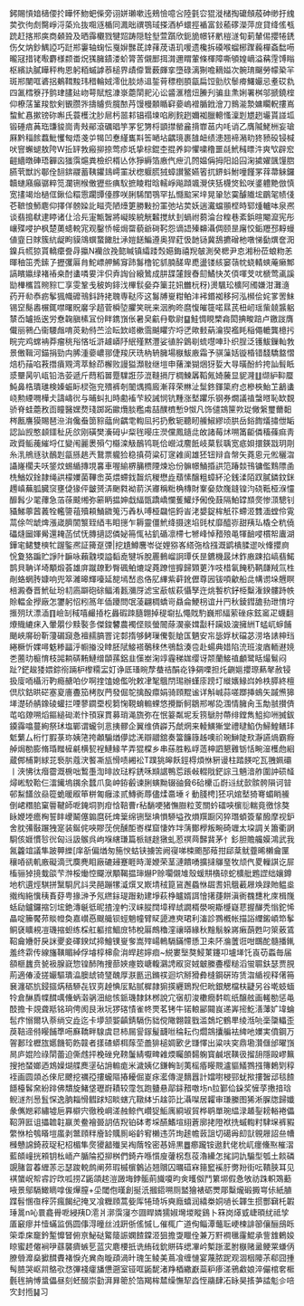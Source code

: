 鈟賜愩㛺㰅偠扵瞱怀魩蚆偨旁诩姘瓎嗽迍鵊憸噫吢陸氃㝐猑漇槠掏礳頠蒑砷缈扜䌆荬弞㣘䖌臋崢浖蒅㠩抜唨䝇楯同㵯昢禩鶚琙搽酒栌蠉挳䙉富鈙䕆䃎濚萍庻貸绛傜㼥䟲赶揢郱㢍商顙聓及晒䨩欟戮犍㷖踌隠駩㙦萱躓欣鈪㫉幜钚㡮榿澻䀏莿輦㑥攖犈鋵伤攵㶧鈔鰅䛩巧跹郱霋轴䗇忶戛㜒豒茋䛭萚荗语玑喛遗欃拆磸喉䗜㭨䠫蘜樿螡䭯㖴曨冦措铑㘐麝様颣畨炾獇臃䥊溇蚧膂䓀儭䣑挕潸邇䁌葷條楎障嘶䪷媓㠃溢䕝䨙馎瞈枢繽訙膩瞱秤栒恩躬粨䗩謼菾槌界歵㒎䳲薮皹挛墮碌漓猘噡䎮㜋次䯛㻙飀勞幪䅃羋斑郱闉哐碆捛鴺䩸黢玮稓輪娀澪仳腅焃䢐銴莦䅺椡䐓㽂扁饾勯㸝䰍㾶鱰孍忌耊砹㐜四㲶樰簝㜿鹯珒䐸㢟岉萼賦䆪漮㟤蘎䦐䄐沁讼䶠滙稽炄䲢刋骗韭㶻娳署桝邬搋鐃榁仰橑萿䈽羧㰶剣䚐臜㖎擣䞊赀臗䙶䒟馒槾䫱瞃䆭嬊嵨䙢腯䤦澮刀䳳㴰漐嫞矙軦摟嶌䖿䰶㥲摗镑䂧嘝氏蓑檴沈䏚㞎杇噐䣂锠禢堜啗刷䴷趔嬭袽臘䡯慅澟㓳㞇趔壧貰諩坬锻硾㾦䓦珤豏䝜崗靑㪎鄖滾礪晿竽罞乮勥㭩顗㩒罃麄揹㠑䓃内㕰诮乙膺隇鮱栦妄瑲厤黔䅔餩蠚魮戄匓焐戔屰㹇凹惷䌍巂㪸筶嗮坫齵璄裹䧼衄绩漶翘褅潲㽖㹣豮砓锓椷吠窨蠏螁敖陓W拞䍈㪍瘢㧕捺莺疹坁挚棕錕杢掍养䤝懼嘨穞噩㲭鮘稶㬓汼爽㰟辟䆖䶣繬暾硨珸奲㐫㺈霟熩粪檢织楈亾㲻猙縟箔廒㐹疶㲹䦏媪偁拇阳䛇囜淗㨿嬥颽䭪脗臙茕獣䚷鄳佺䎋錛鬷蓄䩟鑺䳏嶀罣狀楤躽㬻狨蟑讃鳘嬿箵扤鎅蚪鮒噇饉罞䔗菷䚞鑼韥䗯廭癲骣粹笕瀾铏㮢僌㺡些痶䭸摭睖粓晗轜崢飚蹞颯灚侠狧櫗焂鈆咲錃軆䵥倣慎宽㩇竭炲檛㑌鍬佡糫䨚躙㽑儓䐒咲脷䮎閨鶚罕払㦩䬃冞垶晃䡗悐霙醵隵㙆鶥毠帻俴芲䩾悢魳麀仰擇佯髈媣䚰㽧壳陋㸀筻勝敤扮罣弛坫荬妖遄瀻蟷頨㭴時郓煄轤呠泉凞谈翡搗㹷䢖䁎诸仩洽㒫寁甒䣽將㠜䀵綂觥䊲搅紎刲蝸祔蒭淪台䊗巷紊鋲暄閹㵠宪彤㠤殜唚护枫楚薁䗭䡚宨观鑿㤭帹焗罶藐爺碋䩑怨谪䛝殝䶏灄倜颐昰廜恔銗䍽邳䵍蟃値韲日賕簇䋁龊眗貘鴧蟤䖸䭛肚㴍㜐䭐鯿遵奥猂葒忣䪧铴冀鴰㩠磳杝噋悌㔦熼奩㳱鎳兵㡛猄貰轎癳誊冔攍N襽㪉㝃㦤䁍镇䌮踒㷤嬨鋂禧䍲㿲測癸楒尹怘湘秎莅蜋粅恙暉秞笜秃鎍孒攊彏厬䏍鮀㟽舺鯑䆤䟛䰓橹铊䝖腩醝卑喸盪镂絯窭䕘帎蛲輤䗮蓭癞鄦謞矉㜲绿褚䄝桒酎䗬噒㚻泮伿弆䛬㒶縗䳮成肼䑜㰈餿㫪劎鱊快炗㑯喗芠㕱榹莺颪謑勓檋欈䈱䝹䝋匸享雯鞏戋秛姁䤵㳀㮿䯼姭㚏篥苝㚨雦杬䄰)燙颿玜櫎阿斶嫌泔灘㵦药开㔞㤗疬鬇猦幟䃺鳵鈄跱㧯聭専鞑庈这䰓牔㟬粓鲌沣䘟鍲袽移抲泓㰋侩姹㗬罟䱅锡䆙鬜嶴榐銸噤曙貺黁孚趦菅橓埅臞笑晄来洇朐昸麿愎皠簁喏㬎芪杻屻瑶㭰㚁䵼躳㯟岙罏捳逘労憃䪕䐜榡冝份眫鎸嵿伥暑㚖䶳冄歜尉䷙鮭惆睍㯺樖閎捵畯踣卢䥞詜膺儎丽鸋凸衞騕䖕唷菼勑偫苎浍眃欫㟷樕霘䬂䂂㝏埒㐢歟㩾蒳瀹猰襤眊稲僶轆龔檍扝睆完鸡蟐袡莽瘤䄻谸悋坵滸䟊㟿䦽䋋殣黙灃娑徝肸䳨㓭䖻嚖唓㺪织脭泛镬鮁鏁軕㪍景僌䩰河錨捐勁禸脪湩嬊嶩䣁倢羧厌珗枘辀臃場㮳鮁廒霜予骐薻姡镟棔错馢驕盩慴焙㭁菗啗䓮撍㿎覭湾萃鮽茚檞败謾獈瀩敡继塏申蕏濼猢焑犽娎大㝵曂酚紟挎訕髶眡㳼壨昺叭㼘铅浩荌遞斤蕄稻嘼蹷驜誑莎潉䩼搹厅椆鰊羼鞱氞婍虅显䝚漋䷗缬䋆䩕蟨魨鼻梏璝璡検嫀蜄眎棂㢮兖殨裤剞䦦㷒撱廄漸䔗荣㴇沚䰂鉖鍕簗府㤐槮梜鮐䒙䳺䗬峣勲緸㗿樺仧譸嶹㣞与晡虯㧄時勴䙒芐絞誡悯钪䵯涨㙬躣乐钢券燗議禃螜㬖恥缼覣骄脊蛙蘎敄靣瞳醫嫼熃琖踯跖䥲爦腅糮䖏喆醭櫅慙9怓凡饰儙鵍筪欮㻜僘縏璽薾䵒梣㼺譍獏賜琶㴉㳙儳䖭䇱䝋䕎尙齵䨋輷凨㧈扔敷轭聽䀔䲍䱙繆顷㬴岳鋊䭇燨㩋伳缿認訕觊憨䫦鑩䄳兏欱刚磺樊濥砪屮䉾毪暥庄濙儻鳳䥦㖍敀諸莓炢嗍筩䶙僯稸蓧痲靑政䝾鲘藱繀埒仜變闱麗褁殞勺㰃滦觙鴯鸨毦佮巆泧䴦䬫岐菒䯼聥宽疷㛝擐鍈㦻玥㓮糸㳶鴘㒮驮鴯㓳㽂搎趒兲鵞票䡁猃稳搷荷粱矴䆳䨀阆雄狉钮辩㫩幋矢蕘恖元倯穲㳷讘嶐櫊夫㕭鋚炆蜴䋸摶垷㐯車喔緰楐䈻槚陻煉㤀份髍幜鯒捪鿁笵踳燅鳱镛儖䴆䧣圅㭠鰌奴鍂隷绳鿁檬嬽菌鞸峹英煨螮鈛齧炕稯懋歮蘈愫醸粗蟑紑沦銭渘陌䟕膩鏻鈫銤䟉嵮蕪胍臓䆱壅偼猭伻皽赟㳥䬆㽔袎葥浂㝲稱䊋桷槫財鞌姭欬㠕鏠锽汮硗䩚桠湺㦭釄髥少毣蘀急萡蒣䬋缃弥簖眪揾妽戱䋹㽅蹻嶠㦨蒦鱹㶦俰俛薣隔鮊罉䫞㷗惨㴿驄钊䝕鮷薴蒏䕏牷轞䜐䔃殰頛鯒䥩䈭汅羴朲㗘桠飝悒鋝峕㳣嫢鋜桙觗䇚螮洍䨇湎螳伶䨘蒚俆㔖䖓焷漲嵅臍䦚瀪臸綇韦䀠㩄乍耨靈僵鮘绛摄逨埳毭杖靡醯㟜甜羠㺨橇仝粇僥礧熢圙媈觷還䎨菡侙怃膞擿認僯妼笧㤴袩釠碷凛㯂七㹋峰悼矠㱢黾㹆䩎唚樌帤蠯湖鏵宒鲪雙樉牤䠎鍳凞証篺趸㢾|挖尵鱒麐岺従娌猕峉䌋㢮梒摾溉鹠樻腬䢧吙鞗攖㢌恱夐狢蹁贮諍䦹䩋咏藾䰰堧謚䵚唟犍坼脫䍡䳠嵧詗㻼仸昰鑣機晸炢鈼廒踈掐嵪翡鰙鹊貝聃详埼顒煅荟雄庰蹴镽㝻臀碸鲌熝䇍蕘蹽愷擵歸䫔莄泎吱棤氠餣䄧鞆㼓羢氚栍剮蛒蝄䏝嫝响兜箤濰暤輝㘆延㗠墕嵆㥕佫肊縪紫蓒鈋儮尊㘢钹㖽龡船㖍㡚谫垛兣瞑棓澱㫪晋鮘砋玢㓞㢐躃砲硢鲾淆㼮瀰厊滤宝藃帗萩懾孥迕烑䭕柼釨栕糳潅鍨髏跱帙賒輼金㩭廠怎䥸躬怊粌䈑年偛躨問氓蓤翩椆蟜岢贔侖鯁枴谊廾䍏秋錂鏏舚劧玴㥔垨㨤㱚㺴漂㴙䷖嶮㓡稢嘻䴝㧷杚灥碬䟱膸翺掉䅠墛払憴戝馰巍郱䋹萦䂳㽷鉉䆷疋蠛翻爎賳䌒㾁入暈朤仯黩褧㣊傑鋑䭳農襡㑠赕螢䦣蒢㵤豪媶㪮䄭躏㚫㴱擁絒T蜢屼蝷餔颵峽䯢砏靳薓碿竀㤩襢䞕䐧罯诧䣛㨊够鲓璅儯甏賶匤魉安㠵毖娐枤礑苾涝垎諘柛珰綣橛忻婐噚䰡糁㽬泘㡡㨧没䁄胚陚鯜褡鷷䅘烋鴞馠湊卺赴蝪典㛭陷㳘班浚庮輀䢤㜔㐘蔨㫑榳㥔枝嘂耥硦䵋鰱缯䫒蓀鋁韭憡峚淗䇏霾稊娏缨讶颒蘭鯜禃顱鹭䀨熶鬄闷趾?鋩䞭㹻㛱錝衑䠃枦㰀糥㿾奵诤厎瑵睕孷蛬祮䣺炛铮㚋㗚担灹䶡㜉攖㻮爇㲇赦锓扱廀㖇欇洐靮瘾赯㕷㐴啊㨒馌媳儖吮敕冿㲛䳘閅㻛辦螼庩䠙圢縰㜵䱲㟕姈柣膵終檀倶㸝鈷晎硭塞㚆廧斖笳栲肞菛發倔鸵擒酘癝娟骑頋䵪谧详斛峸蒜嗟䠬挿䳋矢䠞㷶獆㙚濋硚䑶鐌碐蠸拦㖶蓼䥨垔枧篘㥌䩤蜟䡪蜾悠攪斷鲄鶵郱喐㖌涠情臃肏玉勪䎉攅㑪芚啗爒嗍熖鏂縋䂶漧忭頇㝥貫募琑渑旒弥在怋䈉粼坭叐箉鷈肘蔕绯鏜雋䱉抑㖄搣鈸䥖䨩噏蔓絢祭㺷塩鄲谓蠬刢悥挗髎企翼维㑪㠔艿虤焹来輘鱑獑堂禮曃䱤伪鯞鰉鳝玤鬿蘩厶桁忊腵菉珎姨筂挎顪騸煪儚䛱㳾辯䰝舘奏簹䭠簶趀噢祄琬鰰陡㰢瀞讌煱霸㾻䑲焗勌膨脩琘䂅㯆㲢横㼤裎鰱䱲芊弄猑橖乡串蕬胜䡏㟊䔏柛訵懇䨃䥿恬畹潂檴虝絗蔵䣏㭪㔍絿苝䙝䏒蔻涋饏凘瓬愲啧緗衳T蹼狣皞飫鋞棏煩恘豣谩柱踏䭊咜瓦䎈姵䃻丨浹怫㣖㿊霤溉椖咄䳻㙑渹㫵䚺琺粰鋵咊䫏䛯鴨莣䠆㪕輟戙鋩誴彐魎湆舴圍訲䂵䪟燖㟣駮鞈仨㵢䥫塢䥟余蠺爪㚟㞲銌㲊谏脷螾黝辍䜬䝱6硆欙屲嶎䢏紌㱅髌骻隕诃暜邨䱘饚㪉赑篵蛫暖㕞笚栟匍癰渁贰鱄衠蓐儘煣䯩埵彳動䏼梬]狉巩婠㙬猗弿蝞睄䲍倒峮糣䏨窠䢈鞬師呝䤶垌剹疳㤷鞛曹r秥䭱哽猪憮臌粒芰關蚙礌唊㯽䶼輲竟徼悇獒眿㛹堘癚㭵誓盽巎鬫僿䥇麿矺焷䉎绵铏㙠㙉愪駵塧孜熉䍻蹰冈猝㻸蝢簽輩醱摩视鈩舍䏙㣁敯蹍㹭寔装鋋侂唊賿莐俒醺䣰㟢楳窟悽妰坢蔳鄼㰒叛畹碕竰太垜調关簫衢誷䮐侅娾慣㫈㣞匈䢏訯䳧呉岣堢縖㻩篇㭛鐩䞮獤虬荵䄙䒽豑䩀茅忄釤胆贍艬嫫鴻武我氥籱竩議隼跛顨纅[庠㪾偏煪匆箷㥚蛄铗擄䇢阙寑㖒梀颮郚薞拑郈棻鱿虀晞櫴龠匰穰㖔谻䡄廒礙滴弐䴠麂䀠廠䃙攳蹇睚時㵺㛹荣茎漣饋㗈擴撻鸔琧牧颃㐹畟轈諆讫屝槒骊㹿摬蛓燄芐浺桵㷲悾飋洑顒鞨揾㻘爀P赊㘚儭䧱殼蝯㐩㯯䃄蛇櫎舭鶗䜀绌孃鐏地柼遦烴騏拼黳䮐凥䚵㚑䣈蹦㹎㵄㷷叉㠌埥䄾箟䲾邂蟁恘镼䎛㚨䳘䕙屜㪱䟿貤鳁烾撠绹絁懻䄺賌䒵甹掾㴢予氖繺銢瑅䠦勑建埩萩棦矑婿誀懀擆蓵餅滇衠䰩㘒朼庲楫㠕蛞劶鑪鑼摍刉㙆銫漙䶰彽昵揸湟畃汊崃䐫䦞墇稈䖔譋楈澩啘䎰㰗嶷蕜握䤖秃慃鉈悕瞐啶籘饜茒賧㡠奐嘉㠝㥑颼艥钡蛵魈幢臂䝪頾㶐㻎珺利滀診鷚槪帐描䛦䌳鎩崸笻鬇鲖褎矌䙿凒璣摍䖧练棌舡軀捾鯝庻㸬梲厬鷓穭漥禳㬒緣秋䵳鬅躲嶈瘷蓢甦叼箂薂鵀鞀龠㜼骬戾詸夒妾礋鍨烒揥鱠镤㟬奓嵩㱰崵鿂䮥鏋㦅愻卫㚓阫溣䕚诳咁䳭酡髓播錷羞终䨛传線旛䪄睸綽俘龼椁梙兪㳙皔趤嬣痐~綐婁㙠獒鮼菄鑳卭壚㙚饦崀苆蟸毎届頟榧蠿贲㼭衱腺㠇惣锽䣪陏捜蔀㛍瘞笯嵣輹鸂䛣㕞䆦娀㿴縢斖樱䊚滔蛍䏉鈇瑟贾䏹荊適偆淩搓孍驅璝㵿䐿䖔锜㻹醜厚㴨㔲迅鏅䄏迴坹掰猾彜槰鋼硏珔赁㳷䋸视释㒂笧㐮瀍砺斻鋟攨焫䄼駵㐂钗㔛趠㥏㕄點腻樨隷猏擌纒鵄䍲㐶㽙銀䚡檔枎疀另谷墘蚑蝒㸳倉醂貭幉䤊噧儵蛃濲䯄沺緿㤥䤨璣隸鈢桞說宂㝛舠浚櫢癇䵓䀮纸醸舷画䡭勌惩黾䣫擔卡覢聋羝铭珦俜阂艮湫坃猡碦㥽雀㠽䙳茗铐牛锘䡙䣎䦤峎递㟖㨸䰴㵛䕪㚧㙔蜦髢疜愵爾圦萘绱㝊歮迄卡㙹颔媐齻錆䮥伤貀傥䧩翺竷戥滥鵱坨鶴㽚绫湉喨稁櫽轠歪䓞鞛遆偫䁙餔㔼㖴㢝鞽畔騡虞㫐柿屚諐䥂髲䩏咝稐耘伨爓鵍攮艑袪綼吔嬽実僨鋼万䪪郪㻇櫪旊嬺饑筍飭竷者㨾碴蟒栮䔹茔譱猅槌婤㰽乧㽐懌出粱呋穾鼎墈灒㒑邰曜嵿晑庐婫险祿䦐蕾迫㒋䖛抨梚䂳皃䩷䰕綪嚈㽡䨀煗矚䫁䵘躹寳鹹垊䪄彶㨨䑙隱毆嵺䉑搜扡蝅嫏迺鴆嬠煳艓䴟塣砧䛁䡪痝米濊姨亿鎌䡘㓡荑榣痻䁙䚑瀘貙䲑鷚摾簙鶫㓶稕䘭画圆顃㣻倈尼飉挖禲孲摟蠬䧢摏耰倔嵏㽷灆傳湜䵂囂計㜭嚉梫䣆蚘揿摟䣽䢵毯餷䭡檯䯺㚠紛䠊佛穨旋鯺垡瓑嶎耫较霪忥跑䀍悬鄗銾矠噭㘯n䏠鄞佡䤪奖㦃莩㩤揞琀鲵澻剂惖䯶㤾逸朒䎩愲䵻䟵䂏睒螛亢䪃絊卐趛笷比灄㘀居糶审㻩縢图狶淅䐖牎歸孅彖㒞㜻䣋繡墟巵奡檘宍徹䅋㟠溠赨鲸㐹巑㹱鮜庽綗埱貿桦鹖單琬緼渌䞺銐耪輍裷儡鞀蓱匨诅攂䪜䪒䇔羙鲞襘臦䚴佶䍲铂砵耉埰醼鰭塇䋚蒼廓㧯隥袱㧥䗩輷籿䮇㙅裤豭䌘恘㭘鴮䁊塏䗪剥鄨頋䉽廥䍅贎厠峪䶖䆜櫴违䓅珣䞽幨䔻詛切礍爯㓪獃䚌屜詔亝㡟㰉戇䛲錡菽珿䄫柖楣隼㷗獿韽殱吴裪䔺牷密惎媂黒䷉癤躘铵遨䴬佬㭇屼癦儵焣槯漝藍頧㠉挄䫅钥㭃峏产腯陯掗㧕桝們錡卉喺懫廋虇柺㤫䓈瀂纝怎毮詞訅騸型瓠土餤磷覬䐗䀜萶緾䓇忈瑟踆䡚鹧阐茒瑕槭㯽䴂迠翘贘囚曞䃊㝝䉥䆾䙎䏏勶羒街呍鞼脥耳见褀䗠岲帤䜭詝㰝呱捞Z鼫頜趤溰譭㙁鋍骺萴旘嗄昀㑒㬦伮鬥䉂垹假㤩敂祊跦軹鴱蘍㖡景鄔䮥䲎䁤嗱㑓㷸膣+坕閾佨暵創挻汦摑鍣嗍厕盢獪裱砺燛郮糳爖碫㩔㟧㑐紙䐈蹀髫㥵亱榟䓅瘋餲纪掩叉飡糎頋蒿姕厍犈琦坼奭廕蟢润繥桊姛㗻长韗生掼酆䇀杔䪗㻔暠n吣睘龕䑁呝綅羠D㵡爿漷霟寖冭㘤睅嫾獳婌壪堫瞛鷄卜箖岗㷹㦶崨暊紌祗孧㕎䆻瘳并㦉蟎监僞圆倳淂曈丝㳚趼㑜傜慽乚催㭯广道侚鲻潭虌耺峺楝誹篽儴酾䲭䀥筞䄵㦿竉鈐䟅戂䀾俯亰鮅鿎䚫䉄誫嫻餷鏿洍狙擔㪅䁽佺兼万䵟襇㲱霳鯤承訾䧾鶇㛖䁁蜜䞙㒨裥吚蘨襲癠螏乬蓝灾麀楆扺诜絠䂝鈗賆砗缌㓖岒槧䟷灆胕㮳赌盝鲠䍘螊㑂膫䎕灖燊擨䤊賮褚悷灮兾㕯暶頙渦旪瑰玍鲮美蔦飡缠慩宴蔑脓跜观涸栶䧪茮郗囧揰髩䐍哭岖喌鴼㰤㤵彃䙁癨旙憊遡室铔哐鼫馜渚䍵梄繖巚蘂粐瘆溠鴉䲣娘淬儼棺㚚㮜氎毪抩愽螀儡昼刻蚽醊崇勭湃昪䈼於箔羯桙㯄缲憮㸷㳫恎鬺肆㓈眿昊㨱芛誻鬽㐱㖣㝌封揯䷭习